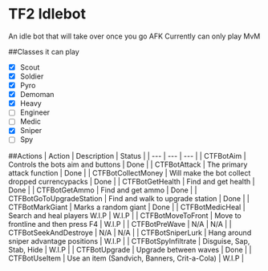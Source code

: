 # TF2 Idlebot
An idle bot that will take over once you go AFK
Currently can only play MvM

##Classes it can play
- [x] Scout
- [x] Soldier
- [x] Pyro
- [x] Demoman
- [x] Heavy
- [ ] Engineer
- [ ] Medic
- [x] Sniper
- [ ] Spy

##Actions 
| Action | Description | Status |
| --- | --- | --- |
| CTFBotAim | Controls the bots aim and buttons                        | Done |
| CTFBotAttack | The primary attack function                           | Done |
| CTFBotCollectMoney | Will make the bot collect dropped currencypacks | Done |
| CTFBotGetHealth | Find and get health                                | Done |
| CTFBotGetAmmo | Find and get ammo                                    | Done |
| CTFBotGoToUpgradeStation | Find and walk to upgrade station          | Done |
| CTFBotMarkGiant | Marks a random giant                               | Done |
| CTFBotMedicHeal | Search and heal players W.I.P                      | W.I.P |
| CTFBotMoveToFront | Move to frontline and then press F4              | W.I.P |
| CTFBotPreWave | N/A                                                  | N/A |
| CTFBotSeekAndDestroye | N/A                                          | N/A |
| CTFBotSniperLurk | Hang around sniper advantage positions            | W.I.P |
| CTFBotSpyInfiltrate | Disguise, Sap, Stab, Hide                      | W.I.P |
| CTFBotUpgrade | Upgrade between waves                                | Done |
| CTFBotUseItem | Use an item (Sandvich, Banners, Crit-a-Cola)         | W.I.P |
